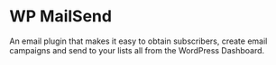 # WP MailSend
An email plugin that makes it easy to obtain subscribers, create email campaigns and send to your lists all from the WordPress Dashboard.
